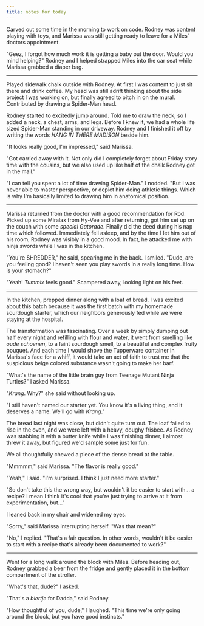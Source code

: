 ```yaml
---
title: notes for today
---
```


Carved out some time in the morning to work on code.  Rodney was
content playing with toys, and Marissa was still getting ready to
leave for a Miles' doctors appointment.

"Geez, I forgot how much work it is getting a baby out the door.
Would you mind helping?"  Rodney and I helped strapped Miles into the
car seat while Marissa grabbed a diaper bag.

---

Played sidewalk chalk outside with Rodney.  At first I was content to
just sit there and drink coffee.  My head was still adrift thinking
about the side project I was working on, but finally agreed to pitch
in on the mural.  Contributed by drawing a Spider-Man head.

Rodney started to excitedly jump around.  Told me to draw the neck, so
I added a neck, a chest, arms, and legs.  Before I knew it, we had a
whole life sized Spider-Man standing in our driveway.  Rodney and I
finished it off by writing the words _HANG IN THERE MADISON_ beside
him.

"It looks really good, I'm impressed," said Marissa.

"Got carried away with it.  Not only did I completely forget about
Friday story time with the cousins, but we also used up like half of
the chalk Rodney got in the mail."

"I can tell you spent a lot of time drawing Spider-Man."  I nodded.
"But I was never able to master perspective, or depict him doing
athletic things.  Which is why I'm basically limited to drawing him in
anatomical position.

---

Marissa returned from the doctor with a good recommendation for Rod.
Picked up some Miralax from Hy-Vee and after returning, got him set up
on the couch with some _special Gatorade_.  Finally did the deed
during his nap time which followed.  Immediately fell asleep, and by
the time I let him out of his room, Rodney was visibly in a good
mood.  In fact, he attacked me with ninja swords while I was in the
kitchen.

"You're SHREDDER," he said, spearing me in the back.  I smiled.
"Dude, are you feeling good?  I haven't seen you play swords in a
really long time.  How is your stomach?"

"Yeah!  _Tummix_ feels good."  Scampered away, looking light on his
feet.

---

In the kitchen, prepped dinner along with a loaf of bread.  I was
excited about this batch because it was the first batch with my
homemade sourdough starter, which our neighbors generously fed while
we were staying at the hospital.

The transformation was fascinating.  Over a week by simply dumping out
half every night and refilling with flour and water, it went from
smelling like _oude schoenen_, to a faint sourdough smell, to a
beautiful and complex fruity bouquet.  And each time I would shove the
Tupperware container in Marissa's face for a whiff, it would take an
act of faith to trust me that the suspicious beige colored substance
wasn't going to make her barf.

"What's the name of the little brain guy from Teenage Mutant Ninja
Turtles?" I asked Marissa.

"_Krang_.  Why?" she said without looking up.

"I still haven't named our starter yet.  You know it's a living thing,
and it deserves a name.  We'll go with _Krang_."

The bread last night was close, but didn't quite turn out.  The loaf
failed to rise in the oven, and we were left with a heavy, doughy
frisbee.  As Rodney was stabbing it with a butter knife while I was
finishing dinner, I almost threw it away, but figured we'd sample some
just for fun.

We all thoughtfully chewed a piece of the dense bread at the table.

"Mmmmm," said Marissa.  "The flavor is really good."

"Yeah," I said.  "I'm surprised.  I think I just need more starter."

"So don't take this the wrong way, but wouldn't it be easier to start
with... a recipe?   I mean I think it's cool that you're just trying
to arrive at it from experimentation, but..."

I leaned back in my chair and widened my eyes.

"Sorry," said Marissa interrupting herself.  "Was that mean?"

"No," I replied.  "That's a fair question.  In other words, wouldn't
it be easier to start with a recipe that's already been documented to
work?"

---

Went for a long walk around the block with Miles.  Before heading out,
Rodney grabbed a beer from the fridge and gently placed it in the
bottom compartment of the stroller.

"What's that, dude?" I asked.

"That's a _biertje_ for Dadda," said Rodney.

"How thoughtful of you, dude," I laughed.  "This time we're only going
around the block, but you have good instincts."
